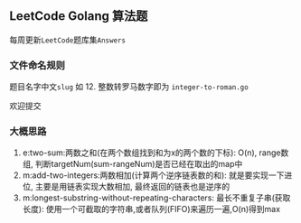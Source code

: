 ## LeetCode Golang 算法题

每周更新`LeetCode`题库集`Answers`

### 文件命名规则

题目名字中文`slug` 如 12. 整数转罗马数字即为 `integer-to-roman.go`

欢迎提交

### 大概思路
1. e:two-sum:两数之和(在两个数组找到和为x的两个数的下标): O(n), range数组, 判断targetNum(sum-rangeNum)是否已经在取出的map中
2. m:add-two-integers:两数相加(计算两个逆序链表数的和): 就是要实现一下进位, 主要是用链表实现大数相加, 最终返回的链表也是逆序的
3. m:longest-substring-without-repeating-characters: 最长不重复子串(获取长度): 使用一个可截取的字符串,或者队列(FIFO)来遍历一遍,O(n)得到max